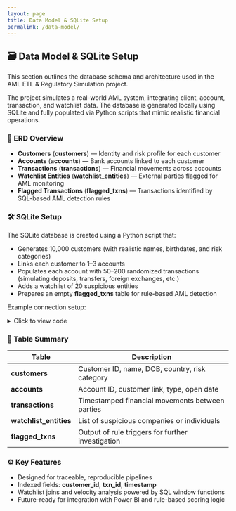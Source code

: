 ```yaml
---
layout: page
title: Data Model & SQLite Setup
permalink: /data-model/
---
```


## 🗃 Data Model & SQLite Setup

This section outlines the database schema and architecture used in the AML ETL & Regulatory Simulation project.

The project simulates a real-world AML system, integrating client, account, transaction, and watchlist data. The database is generated locally using SQLite and fully populated via Python scripts that mimic realistic financial operations.

### 🔗 ERD Overview

* **Customers** (**customers**) — Identity and risk profile for each customer
* **Accounts** (**accounts**) — Bank accounts linked to each customer
* **Transactions** (**transactions**) — Financial movements across accounts
* **Watchlist Entities** (**watchlist_entities**) — External parties flagged for AML monitoring
* **Flagged Transactions** (**flagged_txns**) — Transactions identified by SQL-based AML detection rules

### 🛠 SQLite Setup

The SQLite database is created using a Python script that:

* Generates 10,000 customers (with realistic names, birthdates, and risk categories)
* Links each customer to 1–3 accounts
* Populates each account with 50–200 randomized transactions (simulating deposits, transfers, foreign exchanges, etc.)
* Adds a watchlist of 20 suspicious entities
* Prepares an empty **flagged_txns** table for rule-based AML detection

Example connection setup:

<details>
<summary>Click to view code</summary>
<pre class="overflow-x-auto bg-gray-800 text-green-400 p-4 rounded-md text-sm font-mono"><code class="language-python">
import sqlite3
conn = sqlite3.connect("aml_simulation.db")
cursor = conn.cursor()
</code></pre>
</details>

### 🧱 Table Summary

| Table                | Description                                       |
| -------------------- | ------------------------------------------------- |
| **customers**          | Customer ID, name, DOB, country, risk category    |
| **accounts**           | Account ID, customer link, type, open date        |
| **transactions**       | Timestamped financial movements between parties   |
| **watchlist_entities** | List of suspicious companies or individuals       |
| **flagged_txns**       | Output of rule triggers for further investigation |

### ⚙️ Key Features

* Designed for traceable, reproducible pipelines
* Indexed fields: **customer_id**, **txn_id**, **timestamp**
* Watchlist joins and velocity analysis powered by SQL window functions
* Future-ready for integration with Power BI and rule-based scoring logic
